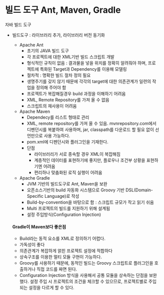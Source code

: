 # 빌드 도구 Ant, Maven, Gradle

자바 빌드 도구

- 빌드도구 : 라이브러리 추가, 라이브러리 버전 동기화

  - Apache Ant
    -  초기의 JAVA 빌드 도구
    - 각 프로젝트에 대한 XML기반 빌드 스크립트 개발
    - 형식적인 규칙이 없음 : 결과물을 넣을 위치를 정확히 알려줘야 하며, 프로젝트에 특화된 Target과 Dependency를 이용해 모델링
    - 절차적 : 명확한 빌드 절차 정의 필요
    - 생명주기를 갖지 않기 때문에 각각의 target에 대한 의존관계가 일련의 작업을 정의해 주어야 함
    - 프로젝트가 복잡해질경우 build 과정을 이해하기 어려움
    - XML, Remote Repository를 가져 올 수 없음
    - 스크립트의 재사용이 어려움
  - Apache Maven
    - Dependecy를 리스트 형태로 관리
    - XML, remote repository를 가져 올 수 있음. mvnrepository.com에서 디펜던시를 복붙하여 사용하며, jar, classpath를 다운로드 할 필요 없이 선언만으로 사용 가능하다.
    - pom.xml에 디펜던시와 플러그인을 기재한다.
    - 단점
      - 라이브러리가 서로 종속할 경우 XML이 복잡해짐
      - 계층적인 데이터를 표현하기에 좋지만, 플로우나 조건부 상황을 표현하기엔 어려움
      - 편리하나 맞춤화된 로직 실행이 어려움
  - Apache Gradle
    - JVM 기반의 빌드도구로 Ant, Maven을 보완
    - 오픈소스기반의 build 자동화 시스템으로 Groovy 기반 DSL(Domain-Specific Language)로 작성
    - Build-by-convention을 바탕으로 함 : 스크립트 규모가 작고 읽기 쉬움
    - Multi 프로젝트의 빌드를 지원하기 위해 설계됨
    - 설정 주입방식(Configuration Injection)

  #### Gradle이 Maven보다 좋은점

  - Build라는 동적 요소를 XML로 정의하기 어렵다.
  - 가독성이 좋다
  - 의존관계가 복잡하게 얽힌 프로젝트 설정에 적합하다
  - 상속구조를 이용한 멀티 모듈 구현이 가능하다.
  - Groovy를 사용하기 때문에, 동적인 빌드는 Groovy 스크립트로 플러그인을 호출하거나 직접 코드를 짜면 된다.
  - Configuration Injection 방식을 사용해서 공통 모듈을 상속하는 단점을 보완했다. 설정 주입 시 프로젝트의 조건을 체크할 수 있으므로, 프로젝트별로 주입되는 설정을 다르게 할 수 있다.

  